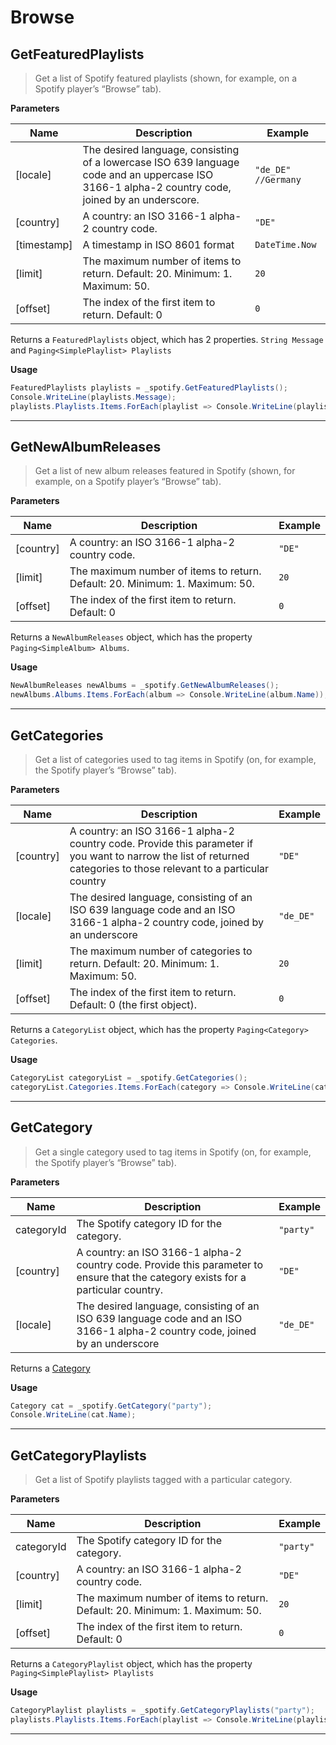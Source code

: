 # Browse

## GetFeaturedPlaylists

> Get a list of Spotify featured playlists (shown, for example, on a Spotify player’s “Browse” tab).

**Parameters**

|Name|Description|Example|
|--------------|-------------------------|-------------------------|
|[locale]| The desired language, consisting of a lowercase ISO 639 language code and an uppercase ISO 3166-1 alpha-2 country code, joined by an underscore. | `"de_DE" //Germany`
|[country]| A country: an ISO 3166-1 alpha-2 country code. | `"DE"`
|[timestamp]| A timestamp in ISO 8601 format | `DateTime.Now`
|[limit]| The maximum number of items to return. Default: 20. Minimum: 1. Maximum: 50. | `20`
|[offset]| The index of the first item to return. Default: 0 | `0`

Returns a `FeaturedPlaylists` object, which has 2 properties. `String Message` and `Paging<SimplePlaylist> Playlists`

**Usage**
```csharp
FeaturedPlaylists playlists = _spotify.GetFeaturedPlaylists();
Console.WriteLine(playlists.Message);
playlists.Playlists.Items.ForEach(playlist => Console.WriteLine(playlist.Name));
```

---
## GetNewAlbumReleases

> Get a list of new album releases featured in Spotify (shown, for example, on a Spotify player’s “Browse” tab).

**Parameters**

|Name|Description|Example|
|--------------|-------------------------|-------------------------|
|[country]| A country: an ISO 3166-1 alpha-2 country code. | `"DE"`
|[limit]| The maximum number of items to return. Default: 20. Minimum: 1. Maximum: 50. | `20`
|[offset]| The index of the first item to return. Default: 0 | `0`

Returns a `NewAlbumReleases` object, which has the property `Paging<SimpleAlbum> Albums`.

**Usage**
```csharp
NewAlbumReleases newAlbums = _spotify.GetNewAlbumReleases();
newAlbums.Albums.Items.ForEach(album => Console.WriteLine(album.Name));
```

---
## GetCategories

> Get a list of categories used to tag items in Spotify (on, for example, the Spotify player’s “Browse” tab).

**Parameters**

|Name|Description|Example|
|--------------|-------------------------|-------------------------|
|[country]| A country: an ISO 3166-1 alpha-2 country code. Provide this parameter if you want to narrow the list of returned categories to those relevant to a particular country | `"DE"`
|[locale]| The desired language, consisting of an ISO 639 language code and an ISO 3166-1 alpha-2 country code, joined by an underscore | `"de_DE"`
|[limit]| The maximum number of categories to return. Default: 20. Minimum: 1. Maximum: 50. | `20`
|[offset]| The index of the first item to return. Default: 0 (the first object). | `0`

Returns a `CategoryList` object, which has the property `Paging<Category> Categories`.

**Usage**
```csharp
CategoryList categoryList = _spotify.GetCategories();
categoryList.Categories.Items.ForEach(category => Console.WriteLine(category.Name));
```

---
## GetCategory

> Get a single category used to tag items in Spotify (on, for example, the Spotify player’s “Browse” tab).

**Parameters**

|Name|Description|Example|
|--------------|-------------------------|-------------------------|
|categoryId| The Spotify category ID for the category. | `"party"`
|[country]| A country: an ISO 3166-1 alpha-2 country code. Provide this parameter to ensure that the category exists for a particular country. | `"DE"`
|[locale]| The desired language, consisting of an ISO 639 language code and an ISO 3166-1 alpha-2 country code, joined by an underscore | `"de_DE"`

Returns a [Category](https://developer.spotify.com/web-api/object-model/#category-object)

**Usage**
```csharp
Category cat = _spotify.GetCategory("party");
Console.WriteLine(cat.Name);
```

---
## GetCategoryPlaylists

> Get a list of Spotify playlists tagged with a particular category.

**Parameters**

|Name|Description|Example|
|--------------|-------------------------|-------------------------|
|categoryId| The Spotify category ID for the category. | `"party"`
|[country]| A country: an ISO 3166-1 alpha-2 country code. | `"DE"`
|[limit]| The maximum number of items to return. Default: 20. Minimum: 1. Maximum: 50. | `20`
|[offset]| The index of the first item to return. Default: 0 | `0`

Returns a `CategoryPlaylist` object, which has the property `Paging<SimplePlaylist> Playlists`

**Usage**
```csharp
CategoryPlaylist playlists = _spotify.GetCategoryPlaylists("party");
playlists.Playlists.Items.ForEach(playlist => Console.WriteLine(playlist.Name));
```

---
